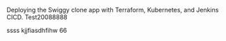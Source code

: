 Deploying the Swiggy clone app with Terraform, Kubernetes, and Jenkins CICD.
Test20088888

ssss
kjjfiasdhfihw 66



